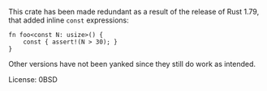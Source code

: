 This crate has been made redundant as a result of the release of Rust 1.79, that added inline `const` expressions:
    
```
fn foo<const N: usize>() {
    const { assert!(N > 30); }
}
```

Other versions have not been yanked since they still do work as intended.

License: 0BSD
